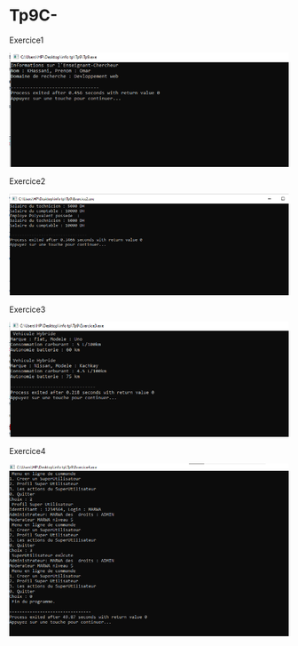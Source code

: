 # Tp9C-
Exercice1

![URL image](https://github.com/fe045001-netizen/Tp9C-/blob/37cd94730209dc720c458725ad1701fb6803c2d7/images/Exercice1.png)



Exercice2


![URL image](https://github.com/fe045001-netizen/Tp9C-/blob/37cd94730209dc720c458725ad1701fb6803c2d7/images/Exercice2.png)




Exercice3


![URL image](https://github.com/fe045001-netizen/Tp9C-/blob/37cd94730209dc720c458725ad1701fb6803c2d7/images/Exercice3.png)




Exercice4


![URL image](https://github.com/fe045001-netizen/Tp9C-/blob/37cd94730209dc720c458725ad1701fb6803c2d7/images/Exercice4.png)
